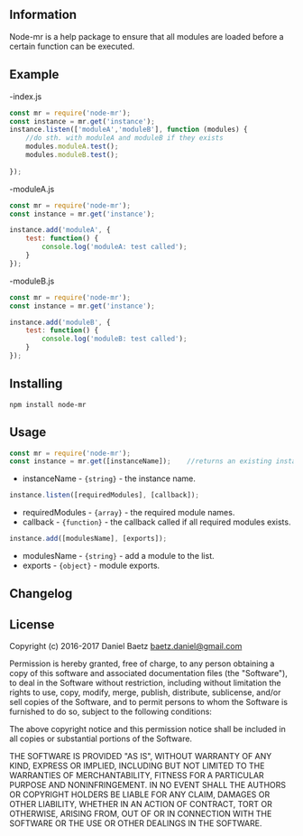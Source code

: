 ## Information

Node-mr is a help package to ensure that all modules are loaded before a certain function can be executed.

## Example

-index.js

```javascript
const mr = require('node-mr');
const instance = mr.get('instance');
instance.listen(['moduleA','moduleB'], function (modules) {
	//do sth. with moduleA and moduleB if they exists
	modules.moduleA.test();
	modules.moduleB.test();
	
});
```
-moduleA.js

```javascript
const mr = require('node-mr');
const instance = mr.get('instance');

instance.add('moduleA', {
	test: function() {
		console.log('moduleA: test called');
	}
});
```

-moduleB.js

```javascript
const mr = require('node-mr');
const instance = mr.get('instance');

instance.add('moduleB', {
	test: function() {
		console.log('moduleB: test called');
	}
});
```

## Installing

```shell
npm install node-mr
```

## Usage

```javascript
const mr = require('node-mr');
const instance = mr.get([instanceName]);	//returns an existing instance or create a new one
```
* instanceName - `{string}` - the instance name.<br/>

```javascript
instance.listen([requiredModules], [callback]);
```
* requiredModules - `{array}` - the required module names.<br/>
* callback - `{function}` - the callback called if all required modules exists.<br/>

```javascript
instance.add([modulesName], [exports]);
```
* modulesName - `{string}` - add a module to the list.<br/>
* exports - `{object}` - module exports.<br/>

## Changelog

## License

Copyright (c) 2016-2017 Daniel Baetz <baetz.daniel@gmail.com>

Permission is hereby granted, free of charge, to any person obtaining a copy of this software and associated 
documentation files (the "Software"), to deal in the Software without restriction, 
including without limitation the rights to use, copy, modify, merge, publish, distribute, sublicense, 
and/or sell copies of the Software, and to permit persons to whom the Software is furnished to do so, 
subject to the following conditions:

The above copyright notice and this permission notice shall be included in all copies or 
substantial portions of the Software.

THE SOFTWARE IS PROVIDED "AS IS", WITHOUT WARRANTY OF ANY KIND, EXPRESS OR IMPLIED, 
INCLUDING BUT NOT LIMITED TO THE WARRANTIES OF MERCHANTABILITY, 
FITNESS FOR A PARTICULAR PURPOSE AND NONINFRINGEMENT. 
IN NO EVENT SHALL THE AUTHORS OR COPYRIGHT HOLDERS BE LIABLE FOR ANY CLAIM, 
DAMAGES OR OTHER LIABILITY, WHETHER IN AN ACTION OF CONTRACT, TORT OR OTHERWISE, 
ARISING FROM, OUT OF OR IN CONNECTION WITH THE SOFTWARE OR THE USE OR OTHER DEALINGS IN THE SOFTWARE.

